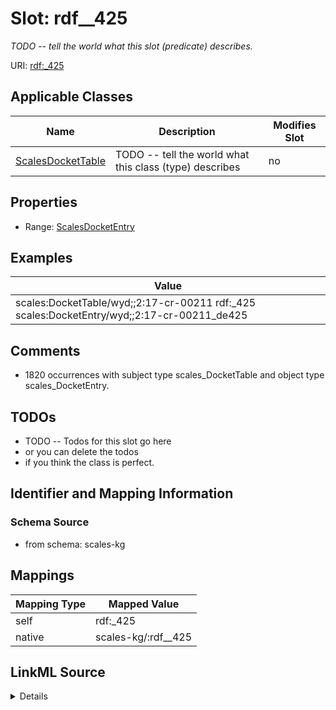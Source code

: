 

# Slot: rdf__425


_TODO -- tell the world what this slot (predicate) describes._





URI: [rdf:_425](http://www.w3.org/1999/02/22-rdf-syntax-ns#_425)



<!-- no inheritance hierarchy -->





## Applicable Classes

| Name | Description | Modifies Slot |
| --- | --- | --- |
| [ScalesDocketTable](../classes/ScalesDocketTable.md) | TODO -- tell the world what this class (type) describes |  no  |







## Properties

* Range: [ScalesDocketEntry](../classes/ScalesDocketEntry.md)






## Examples

| Value |
| --- |
| scales:DocketTable/wyd;;2:17-cr-00211 rdf:_425 scales:DocketEntry/wyd;;2:17-cr-00211_de425 |

## Comments

* 1820 occurrences with subject type scales_DocketTable and object type scales_DocketEntry.

## TODOs

* TODO -- Todos for this slot go here
* or you can delete the todos
* if you think the class is perfect.

## Identifier and Mapping Information







### Schema Source


* from schema: scales-kg




## Mappings

| Mapping Type | Mapped Value |
| ---  | ---  |
| self | rdf:_425 |
| native | scales-kg/:rdf__425 |




## LinkML Source

<details>
```yaml
name: rdf__425
description: TODO -- tell the world what this slot (predicate) describes.
todos:
- TODO -- Todos for this slot go here
- or you can delete the todos
- if you think the class is perfect.
comments:
- 1820 occurrences with subject type scales_DocketTable and object type scales_DocketEntry.
examples:
- value: scales:DocketTable/wyd;;2:17-cr-00211 rdf:_425 scales:DocketEntry/wyd;;2:17-cr-00211_de425
from_schema: scales-kg
rank: 1000
slot_uri: rdf:_425
alias: rdf__425
domain_of:
- scales_DocketTable
range: scales_DocketEntry

```
</details>